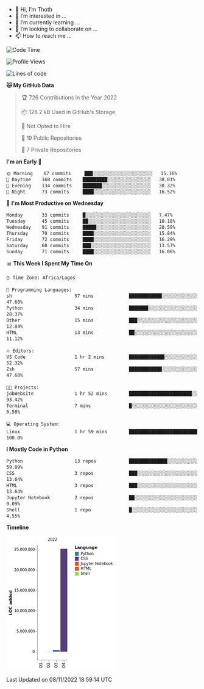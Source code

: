 <!---
thoth2357/thoth2357 is a ✨ special ✨ repository because its `README.md` (this file) appears on your GitHub profile.
You can click the Preview link to take a look at your changes.
--->

- 👋 Hi, I’m Thoth
- 👀 I’m interested in ...
- 🌱 I’m currently learning ...
- 💞️ I’m looking to collaborate on ...
- 📫 How to reach me ...




<!--START_SECTION:waka-->
![Code Time](http://img.shields.io/badge/Code%20Time-1%2C845%20hrs%201%20min-blue)

![Profile Views](http://img.shields.io/badge/Profile%20Views-2-blue)

![Lines of code](https://img.shields.io/badge/From%20Hello%20World%20I%27ve%20Written-26%20Million%20lines%20of%20code-blue)

**🐱 My GitHub Data** 

> 🏆 726 Contributions in the Year 2022
 > 
> 📦 128.2 kB Used in GitHub's Storage 
 > 
> 🚫 Not Opted to Hire
 > 
> 📜 19 Public Repositories 
 > 
> 🔑 7 Private Repositories  
 > 
**I'm an Early 🐤** 

```text
🌞 Morning    67 commits     ███░░░░░░░░░░░░░░░░░░░░░░   15.16% 
🌆 Daytime    168 commits    █████████░░░░░░░░░░░░░░░░   38.01% 
🌃 Evening    134 commits    ███████░░░░░░░░░░░░░░░░░░   30.32% 
🌙 Night      73 commits     ████░░░░░░░░░░░░░░░░░░░░░   16.52%

```
📅 **I'm Most Productive on Wednesday** 

```text
Monday       33 commits     █░░░░░░░░░░░░░░░░░░░░░░░░   7.47% 
Tuesday      45 commits     ██░░░░░░░░░░░░░░░░░░░░░░░   10.18% 
Wednesday    91 commits     █████░░░░░░░░░░░░░░░░░░░░   20.59% 
Thursday     70 commits     ████░░░░░░░░░░░░░░░░░░░░░   15.84% 
Friday       72 commits     ████░░░░░░░░░░░░░░░░░░░░░   16.29% 
Saturday     60 commits     ███░░░░░░░░░░░░░░░░░░░░░░   13.57% 
Sunday       71 commits     ████░░░░░░░░░░░░░░░░░░░░░   16.06%

```


📊 **This Week I Spent My Time On** 

```text
⌚︎ Time Zone: Africa/Lagos

💬 Programming Languages: 
sh                       57 mins             ████████████░░░░░░░░░░░░░   47.68% 
Python                   34 mins             ███████░░░░░░░░░░░░░░░░░░   28.37% 
Other                    15 mins             ███░░░░░░░░░░░░░░░░░░░░░░   12.84% 
HTML                     13 mins             ██░░░░░░░░░░░░░░░░░░░░░░░   11.12%

🔥 Editors: 
VS Code                  1 hr 2 mins         █████████████░░░░░░░░░░░░   52.32% 
Zsh                      57 mins             ████████████░░░░░░░░░░░░░   47.68%

🐱‍💻 Projects: 
jobWebsite               1 hr 52 mins        ███████████████████████░░   93.42% 
Terminal                 7 mins              █░░░░░░░░░░░░░░░░░░░░░░░░   6.58%

💻 Operating System: 
Linux                    1 hr 59 mins        █████████████████████████   100.0%

```

**I Mostly Code in Python** 

```text
Python                   13 repos            ██████████████░░░░░░░░░░░   59.09% 
CSS                      3 repos             ███░░░░░░░░░░░░░░░░░░░░░░   13.64% 
HTML                     3 repos             ███░░░░░░░░░░░░░░░░░░░░░░   13.64% 
Jupyter Notebook         2 repos             ██░░░░░░░░░░░░░░░░░░░░░░░   9.09% 
Shell                    1 repo              █░░░░░░░░░░░░░░░░░░░░░░░░   4.55%

```


**Timeline**

![Chart not found](https://raw.githubusercontent.com/thoth2357/thoth2357/main/charts/bar_graph.png) 


 Last Updated on 08/11/2022 18:59:14 UTC
<!--END_SECTION:waka-->
<!--![](http://github-profile-summary-cards.vercel.app/api/cards/profile-details?username=thoth2357&theme=2077)

![](http://github-profile-summary-cards.vercel.app/api/cards/stats?username=thoth2357&theme=2077)![](http://github-profile-summary-cards.vercel.app/api/cards/productive-time?username=thoth2357&theme=2077&utcOffset=8) -->

